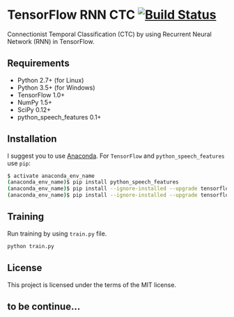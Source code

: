 # TensorFlow RNN CTC [![Build Status](https://travis-ci.org/ugnelis/tensorflow-rnn-ctc.svg?branch=master)](https://travis-ci.org/ugnelis/tensorflow-rnn-ctc)

Connectionist Temporal Classification (CTC) by using Recurrent Neural Network (RNN) in TensorFlow.

## Requirements

- Python 2.7+ (for Linux)
- Python 3.5+ (for Windows)
- TensorFlow 1.0+
- NumPy 1.5+
- SciPy 0.12+
- python_speech_features 0.1+

## Installation

I suggest you to use [Anaconda](https://www.anaconda.com/download/). For `TensorFlow` and `python_speech_features` use `pip`:

```bash
$ activate anaconda_env_name
(anaconda_env_name)$ pip install python_speech_features
(anaconda_env_name)$ pip install --ignore-installed --upgrade tensorflow # without GPU
(anaconda_env_name)$ pip install --ignore-installed --upgrade tensorflow-gpu # with GPU
```

## Training

Run training by using `train.py` file.

```bash
python train.py
```

## License
This project is licensed under the terms of the MIT license.


## to be continue...
